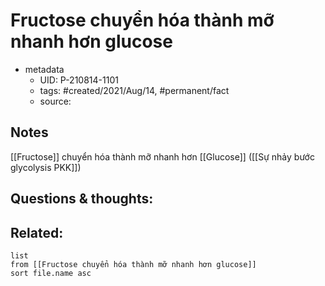 # Fructose chuyển hóa thành mỡ nhanh hơn glucose

- metadata
	- UID: P-210814-1101
	- tags: #created/2021/Aug/14, #permanent/fact 
	- source: 

## Notes
[[Fructose]] chuyển hóa thành mỡ nhanh hơn [[Glucose]] ([[Sự nhảy bước glycolysis PKK]])

## Questions & thoughts:

## Related:
```dataview
list
from [[Fructose chuyển hóa thành mỡ nhanh hơn glucose]]
sort file.name asc
```
